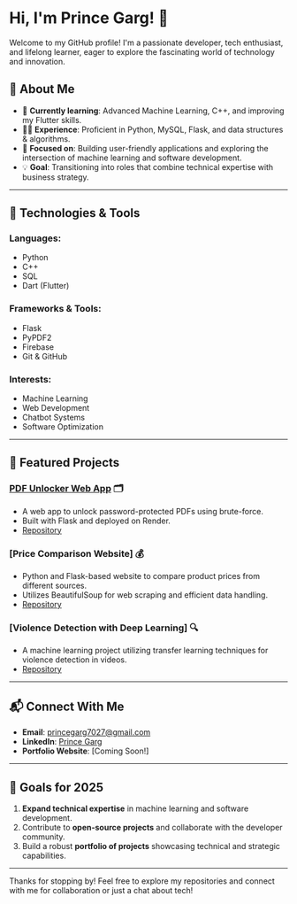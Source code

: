 # Hi, I'm Prince Garg! 👋

Welcome to my GitHub profile! I'm a passionate developer, tech enthusiast, and lifelong learner, eager to explore the fascinating world of technology and innovation.

## 🚀 About Me

- 🌱 **Currently learning**: Advanced Machine Learning, C++, and improving my Flutter skills.
- 👨‍💻 **Experience**: Proficient in Python, MySQL, Flask, and data structures & algorithms.
- 🎯 **Focused on**: Building user-friendly applications and exploring the intersection of machine learning and software development.
- 💡 **Goal**: Transitioning into roles that combine technical expertise with business strategy.

---

## 🔧 Technologies & Tools

### Languages:
- Python
- C++
- SQL
- Dart (Flutter)

### Frameworks & Tools:
- Flask
- PyPDF2
- Firebase
- Git & GitHub

### Interests:
- Machine Learning
- Web Development
- Chatbot Systems
- Software Optimization

---

## 🌟 Featured Projects

### [PDF Unlocker Web App](https://password-recovery-for-pdf-file.onrender.com) 🗂️
- A web app to unlock password-protected PDFs using brute-force.
- Built with Flask and deployed on Render.
- [Repository](https://github.com/prince7027/Password-recovery-for-PDF-file)

### [Price Comparison Website] 💰
- Python and Flask-based website to compare product prices from different sources.
- Utilizes BeautifulSoup for web scraping and efficient data handling.
- [Repository](https://github.com/prince7027/price-comparison)

### [Violence Detection with Deep Learning] 🔍
- A machine learning project utilizing transfer learning techniques for violence detection in videos.
- [Repository](https://github.com/prince7027/Violence-Detection)

---

## 📬 Connect With Me

- **Email**: princegarg7027@gmail.com
- **LinkedIn**: [Prince Garg](https://linkedin.com/in/prince-garg)
- **Portfolio Website**: [Coming Soon!]

---

## 🎯 Goals for 2025

1. **Expand technical expertise** in machine learning and software development.
2. Contribute to **open-source projects** and collaborate with the developer community.
3. Build a robust **portfolio of projects** showcasing technical and strategic capabilities.

---

Thanks for stopping by! Feel free to explore my repositories and connect with me for collaboration or just a chat about tech!

